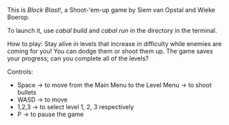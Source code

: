 This is *Block Blast!*, a Shoot-'em-up game by Siem van Opstal and Wieke Boerop.

To launch it, use *cabal build* and *cabal run* in the directory in the terminal.

How to play:
Stay alive in levels that increase in difficulty while enemies are coming for you! You can dodge them or shoot them up.
The game saves your progress; can you complete all of the levels?

Controls:
+ Space -> to move from the Main Menu to the Level Menu
        -> to shoot bullets
+ WASD  -> to move
+ 1,2,3 -> to select level 1, 2, 3 respectively
+ P     -> to pause the game
